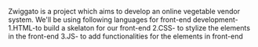 Zwiggato is a project which aims to develop an online vegetable vendor system. We'll be using following languages for front-end development- 1.HTML-to build a skelaton for our front-end 2.CSS- to stylize the elements in the front-end 3.JS- to add functionalities for the elements in front-end